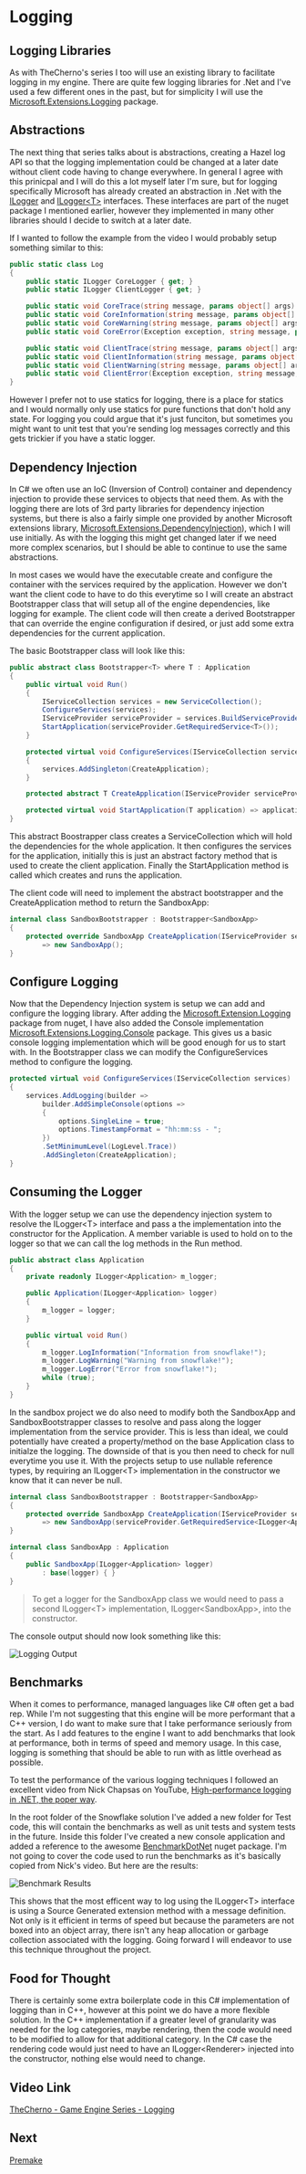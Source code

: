 # Logging

## Logging Libraries

As with TheCherno's series I too will use an existing library to facilitate logging in my engine. There are quite few logging libraries for .Net and I've used a few different ones in the past, but for simplicity I will use the [Microsoft.Extensions.Logging](https://www.nuget.org/packages/Microsoft.Extensions.Logging/) package.

## Abstractions

The next thing that series talks about is abstractions, creating a Hazel log API so that the logging implementation could be changed at a later date without client code having to change everywhere. In general I agree with this prinicpal and I will do this a lot myself later I'm sure, but for logging specifically Microsoft has already created an abstraction in .Net with the [ILogger](https://docs.microsoft.com/en-us/dotnet/api/microsoft.extensions.logging.ilogger) and [ILogger\<T>](https://docs.microsoft.com/en-us/dotnet/api/microsoft.extensions.logging.ilogger-1) interfaces. These interfaces are part of the nuget package I mentioned earlier, however they implemented in many other libraries should I decide to switch at a later date.

If I wanted to follow the example from the video I would probably setup something similar to this:
```cs
public static class Log
{
    public static ILogger CoreLogger { get; }
    public static ILogger ClientLogger { get; }

    public static void CoreTrace(string message, params object[] args) => CoreLogger.LogTrace(message, args);
    public static void CoreInformation(string message, params object[] args) => CoreLogger.LogInformation(message, args);
    public static void CoreWarning(string message, params object[] args) => CoreLogger.LogWarning(message, args);
    public static void CoreError(Exception exception, string message, params object[] args) => CoreLogger.LogError(exception, message, args);

    public static void ClientTrace(string message, params object[] args) => ClientLogger.LogTrace(message, args);
    public static void ClientInformation(string message, params object[] args) => ClientLogger.LogInformation(message, args);
    public static void ClientWarning(string message, params object[] args) => ClientLogger.LogWarning(message, args);
    public static void ClientError(Exception exception, string message, params object[] args) => ClientLogger.LogError(exception, message, args);
}
```
However I prefer not to use statics for logging, there is a place for statics and I would normally only use statics for pure functions that don't hold any state. For logging you could argue that it's just funciton, but sometimes you might want to unit test that you're sending log messages correctly and this gets trickier if you have a static logger.

## Dependency Injection

In C# we often use an IoC (Inversion of Control) container and dependency injection to provide these services to objects that need them. As with the logging there are lots of 3rd party libraries for dependency injection systems, but there is also a fairly simple one provided by another Microsoft extensions library, [Microsoft.Extensions.DependencyInjection](https://www.nuget.org/packages/Microsoft.Extensions.DependencyInjection/)), which I will use initially. As with the logging this might get changed later if we need more complex scenarios, but I should be able to continue to use the same abstractions.

In most cases we would have the executable create and configure the container with the services required by the application. However we don't want the client code to have to do this everytime so I will create an abstract Bootstrapper class that will setup all of the engine dependencies, like logging for example. The client code will then create a derived Bootstrapper that can override the engine configuration if desired, or just add some extra dependencies for the current application.

The basic Bootstrapper class will look like this:
```cs
public abstract class Bootstrapper<T> where T : Application
{
    public virtual void Run()
    {
        IServiceCollection services = new ServiceCollection();
        ConfigureServices(services);
        IServiceProvider serviceProvider = services.BuildServiceProvider();
        StartApplication(serviceProvider.GetRequiredService<T>());
    }

    protected virtual void ConfigureServices(IServiceCollection services)
    {
        services.AddSingleton(CreateApplication);
    }

    protected abstract T CreateApplication(IServiceProvider serviceProvider);

    protected virtual void StartApplication(T application) => application.Run();
}
```
This abstract Boostrapper class creates a ServiceCollection which will hold the dependencies for the whole application. It then configures the services for the application, initially this is just an abstract factory method that is used to create the client application. Finally the StartApplication method is called which creates and runs the application.

The client code will need to implement the abstract bootstrapper and the CreateApplication method to return the SandboxApp:
```cs
internal class SandboxBootstrapper : Bootstrapper<SandboxApp>
{
    protected override SandboxApp CreateApplication(IServiceProvider serviceProvider) 
        => new SandboxApp();
}
```

## Configure Logging

Now that the Dependency Injection system is setup we can add and configure the logging library. After adding the [Microsoft.Extension.Logging](https://www.nuget.org/packages/Microsoft.Extensions.Logging/) package from nuget, I have also added the Console implementation [Microsoft.Extensions.Logging.Console](https://www.nuget.org/packages/Microsoft.Extensions.Logging.Console/) package. This gives us a basic console logging implementation which will be good enough for us to start with. In the Bootstrapper class we can modify the ConfigureServices method to configure the logging.
```cs
protected virtual void ConfigureServices(IServiceCollection services)
{
    services.AddLogging(builder => 
        builder.AddSimpleConsole(options =>
        {
            options.SingleLine = true;
            options.TimestampFormat = "hh:mm:ss - ";
        })
        .SetMinimumLevel(LogLevel.Trace))
        .AddSingleton(CreateApplication);
}
```

## Consuming the Logger

With the logger setup we can use the dependency injection system to resolve the ILogger\<T> interface and pass a the implementation into the constructor for the Application. A member variable is used to hold on to the logger so that we can call the log methods in the Run method.
```cs
public abstract class Application
{
    private readonly ILogger<Application> m_logger;

    public Application(ILogger<Application> logger)
    {
        m_logger = logger;
    }

    public virtual void Run()
    {
        m_logger.LogInformation("Information from snowflake!");
        m_logger.LogWarning("Warning from snowflake!");
        m_logger.LogError("Error from snowflake!");
        while (true);
    }
}
```
In the sandbox project we do also need to modify both the SandboxApp and SandboxBootstrapper classes to resolve and pass along the logger implementation from the service provider. This is less than ideal, we could potentially have created a property/method on the base Application class to initialze the logging. The downside of that is you then need to check for null everytime you use it. With the projects setup to use nullable reference types, by requiring an ILogger\<T> implementation in the constructor we know that it can never be null.
```cs
internal class SandboxBootstrapper : Bootstrapper<SandboxApp>
{
    protected override SandboxApp CreateApplication(IServiceProvider serviceProvider) 
        => new SandboxApp(serviceProvider.GetRequiredService<ILogger<Application>>());
}

internal class SandboxApp : Application
{
    public SandboxApp(ILogger<Application> logger)
        : base(logger) { }
}
```
> To get a logger for the SandboxApp class we would need to pass a second ILogger\<T> implementation, ILogger\<SandboxApp>, into the constructor.

The console output should now look something like this:

![Logging Output](https://github.com/ChrisVicary/Snowflake/blob/main/Documentation/Blog/Images/04-Logging-01.png "Logging Output")

## Benchmarks

When it comes to performance, managed languages like C# often get a bad rep. While I'm not suggesting that this engine will be more performant that a C++ version, I do want to make sure that I take performance seriously from the start. As I add features to the engine I want to add benchmarks that look at performance, both in terms of speed and memory usage. In this case, logging is something that should be able to run with as little overhead as possible.

To test the performance of the various logging techniques I followed an excellent video from Nick Chapsas on YouTube, [High-performance logging in .NET, the poper way](https://www.youtube.com/watch?v=a26zu-pyEyg&ab_channel=NickChapsas).

In the root folder of the Snowflake solution I've added a new folder for Test code, this will contain the benchmarks as well as unit tests and system tests in the future. Inside this folder I've created a new console application and added a reference to the awesome [BenchmarkDotNet](https://www.nuget.org/packages/BenchmarkDotNet) nuget package. I'm not going to cover the code used to run the benchmarks as it's basically copied from Nick's video. But here are the results:

![Benchmark Results](https://github.com/ChrisVicary/Snowflake/blob/main/Documentation/Blog/Images/04-Logging-02.png "Benchmark Results")

This shows that the most efficent way to log using the ILogger\<T> interface is using a Source Generated extension method with a message definition. Not only is it efficient in terms of speed but because the parameters are not boxed into an object array, there isn't any heap allocation or garbage collection associated with the logging. Going forward I will endeavor to use this technique throughout the project.

## Food for Thought

There is certainly some extra boilerplate code in this C# implementation of logging than in C++, however at this point we do have a more flexible solution. In the C++ implementation if a greater level of granularity was needed for the log categories, maybe rendering, then the code would need to be modified to allow for that additional category. In the C# case the rendering code would just need to have an ILogger\<Renderer> injected into the constructor, nothing else would need to change.

## Video Link

[TheCherno - Game Engine Series - Logging](https://www.youtube.com/watch?v=meARMOmTLgE&list=PLlrATfBNZ98dC-V-N3m0Go4deliWHPFwT&index=6&ab_channel=TheCherno)

## Next
[Premake](https://github.com/ChrisVicary/Snowflake/blob/main/Documentation/Blog/05-Premake.md)